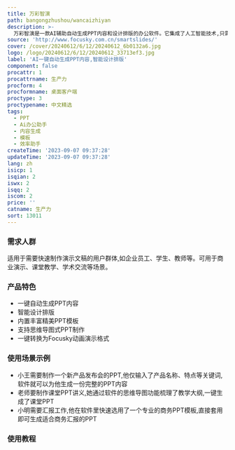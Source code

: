 ```yaml
---
title: 万彩智演
path: bangongzhushou/wancaizhiyan
description: >-
  万彩智演是一款AI辅助自动生成PPT内容和设计排版的办公软件。它集成了人工智能技术,只需要用户输入标题、概要等核心内容,就可以一键生成完整的PPT内容,节省创建PPT的时间。同时,软件内置了大量精美PPT模板,支持智能语义匹配和一键换肤,用户可以快速选择适合的模板套用。万彩智演还支持思维导图式PPT制作,可以帮助用户快速梳理思路,以及一键转换为适配Focusky动画演示格式,让PPT具备更酷炫的演示效果。
source: 'http://www.focusky.com.cn/smartslides/'
cover: /cover/20240612/6/12/20240612_6b0132a6.jpg
logo: /logo/20240612/6/12/20240612_33713ef3.jpg
label: 'AI一键自动生成PPT内容,智能设计排版'
component: false
procattr: 1
procattrname: 生产力
procform: 4
procformname: 桌面客户端
proctype: 3
proctypename: 中文精选
tags:
  - PPT
  - Ai办公助手
  - 内容生成
  - 模板
  - 效率助手
createTime: '2023-09-07 09:37:28'
updateTime: '2023-09-07 09:37:28'
lang: zh
isicp: 1
isqian: 2
iswx: 2
isqq: 2
iscom: 2
price: ''
catname: 生产力
sort: 13011
---
```




### 需求人群
适用于需要快速制作演示文稿的用户群体,如企业员工、学生、教师等。可用于商业演示、课堂教学、学术交流等场景。

### 产品特色
- 一键自动生成PPT内容
- 智能设计排版
- 内置丰富精美PPT模板
- 支持思维导图式PPT制作
- 一键转换为Focusky动画演示格式

### 使用场景示例
- 小王需要制作一个新产品发布会的PPT,他仅输入了产品名称、特点等关键词,软件就可以为他生成一份完整的PPT内容
- 老师要制作课堂PPT讲义,她通过软件的思维导图功能梳理了教学大纲,一键生成了课堂PPT
- 小明需要汇报工作,他在软件里快速选用了一个专业的商务PPT模板,直接套用即可生成适合商务汇报的PPT

### 使用教程


  
